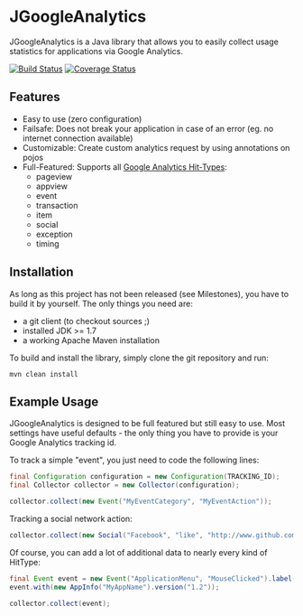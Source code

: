 JGoogleAnalytics
================
JGoogleAnalytics is a Java library that allows you to easily collect usage statistics for applications via Google Analytics.

[![Build Status](https://travis-ci.org/cgiesche/JGoogleAnalytics.svg?branch=master)](https://travis-ci.org/cgiesche/JGoogleAnalytics)
[![Coverage Status](https://coveralls.io/repos/cgiesche/JGoogleAnalytics/badge.png?branch=master)](https://coveralls.io/r/cgiesche/JGoogleAnalytics?branch=master)

Features
--------
  * Easy to use (zero configuration)
  * Failsafe: Does not break your application in case of an error (eg. no internet connection available)
  * Customizable: Create custom analytics request by using annotations on pojos
  * Full-Featured: Supports all [Google Analytics Hit-Types](https://developers.google.com/analytics/devguides/collection/protocol/v1/parameters):
    * pageview
    * appview
    * event
    * transaction
    * item
    * social
    * exception
    * timing

Installation
------------
As long as this project has not been released (see Milestones), you have to build it by yourself. The only things you need are:

  * a git client (to checkout sources ;)
  * installed JDK >= 1.7
  * a working Apache Maven installation

To build and install the library, simply clone the git repository and run:

    mvn clean install

Example Usage
-------------
JGoogleAnalytics is designed to be full featured but still easy to use. Most settings have useful defaults - the only thing you have to provide is your Google Analytics tracking id.

To track a simple "event", you just need to code the following lines:
```java
final Configuration configuration = new Configuration(TRACKING_ID);
final Collector collector = new Collector(configuration);

collector.collect(new Event("MyEventCategory", "MyEventAction"));
```
Tracking a social network action:
```java
collector.collect(new Social("Facebook", "like", "http://www.github.com"));
```
Of course, you can add a lot of additional data to nearly every kind of HitType:
```java
final Event event = new Event("ApplicationMenu", "MouseClicked").label("times").value(4);
event.with(new AppInfo("MyAppName").version("1.2"));

collector.collect(event);
```
